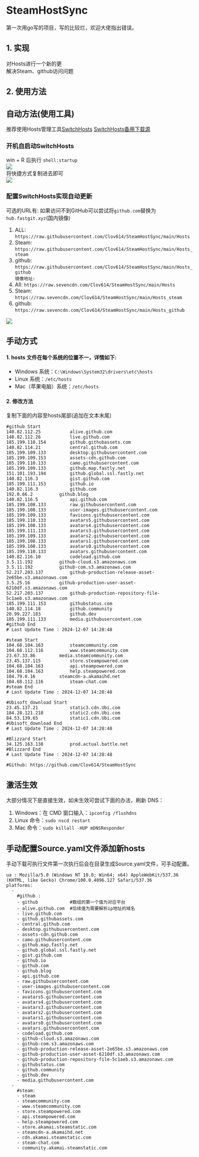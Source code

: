 # SteamHostSync
第一次用go写的项目，写的比较烂，欢迎大佬指出错误。

## 1. 实现
对Hosts进行一个新的更  
解决Steam、github访问问题

## 2. 使用方法
## 自动方法(使用工具)
推荐使用Hosts管理工具[SwitchHosts](https://github.com/oldj/SwitchHosts) 
[SwitchHosts备用下载源](https://nas.iaimi.info/s/nT5pb8jMQp32QwB)
### 开机自启动SwitchHosts
win + R 后执行 `shell:startup`    
![](/img/1.png)  
将快捷方式复制进去即可  
![](/img/2.png)  
### 配置SwitchHosts实现自动更新  
可选的URL有:
如果访问不到GitHub可以尝试将`github.com`替换为`hub.fastgit.xyz`(国内镜像)
1. ALL: `https://raw.githubusercontent.com/Clov614/SteamHostSync/main/Hosts`  
2. Steam: `https://raw.githubusercontent.com/Clov614/SteamHostSync/main/Hosts_steam`  
3. github: `https://raw.githubusercontent.com/Clov614/SteamHostSync/main/Hosts_github`    
`镜像地址:`
4. All: `https://raw.sevencdn.com/Clov614/SteamHostSync/main/Hosts`  
5. Steam: `https://raw.sevencdn.com/Clov614/SteamHostSync/main/Hosts_steam`  
6. github: `https://raw.sevencdn.com/Clov614/SteamHostSync/main/Hosts_github`  

![](/img/3.png)

## 手动方式
#### 1. hosts 文件在每个系统的位置不一，详情如下:
- Windows 系统：`C:\Windows\System32\drivers\etc\hosts`
- Linux 系统：`/etc/hosts`
- Mac（苹果电脑）系统：`/etc/hosts`

#### 2. 修改方法
复制下面的内容至hosts尾部(追加在文本末尾)

```
#github Start
140.82.112.25			alive.github.com
140.82.112.26			live.github.com
185.199.110.154			github.githubassets.com
140.82.114.21			central.github.com
185.199.109.133			desktop.githubusercontent.com
185.199.109.153			assets-cdn.github.com
185.199.110.133			camo.githubusercontent.com
185.199.109.133			github.map.fastly.net
151.101.193.194			github.global.ssl.fastly.net
140.82.116.3			gist.github.com
185.199.111.153			github.io
140.82.116.3			github.com
192.0.66.2			github.blog
140.82.116.5			api.github.com
185.199.108.133			raw.githubusercontent.com
185.199.108.133			user-images.githubusercontent.com
185.199.109.133			favicons.githubusercontent.com
185.199.110.133			avatars5.githubusercontent.com
185.199.108.133			avatars4.githubusercontent.com
185.199.111.133			avatars3.githubusercontent.com
185.199.109.133			avatars2.githubusercontent.com
185.199.108.133			avatars1.githubusercontent.com
185.199.108.133			avatars0.githubusercontent.com
185.199.110.133			avatars.githubusercontent.com
140.82.116.10			codeload.github.com
3.5.11.192			github-cloud.s3.amazonaws.com
3.5.11.192			github-com.s3.amazonaws.com
52.217.203.137			github-production-release-asset-2e65be.s3.amazonaws.com
3.5.25.16			github-production-user-asset-6210df.s3.amazonaws.com
52.217.203.137			github-production-repository-file-5c1aeb.s3.amazonaws.com
185.199.111.153			githubstatus.com
140.82.114.18			github.community
20.99.227.183			github.dev
185.199.111.133			media.githubusercontent.com
#github End
# Last Update Time : 2024-12-07 14:28:48 

#steam Start
104.68.104.163			steamcommunity.com
104.68.112.116			www.steamcommunity.com
23.67.33.86			media.steamcommunity.com
23.45.137.115			store.steampowered.com
104.68.104.163			api.steampowered.com
104.68.104.163			help.steampowered.com
104.79.0.16			steamcdn-a.akamaihd.net
104.68.112.116			steam-chat.com
#steam End
# Last Update Time : 2024-12-07 14:28:48 

#Ubisoft_download Start
23.45.137.21			static3.cdn.Ubi.com
184.28.121.218			static2.cdn.Ubi.com
84.53.139.65			static1.cdn.Ubi.com
#Ubisoft_download End
# Last Update Time : 2024-12-07 14:28:48 

#Blizzard Start
34.125.163.138			prod.actual.battle.net
#Blizzard End
# Last Update Time : 2024-12-07 14:28:48 

#Github: https://github.com/Clov614/SteamHostSync

```

## 激活生效
大部分情况下是直接生效，如未生效可尝试下面的办法，刷新 DNS：
1. Windows：在 CMD 窗口输入：`ipconfig /flushdns`
2. Linux 命令：`sudo nscd restart`
3. Mac 命令：`sudo killall -HUP mDNSResponder`  

## 手动配置Source.yaml文件添加新hosts  
手动下载可执行文件第一次执行后会在目录生成Source.yaml文件，可手动配置。  

```
ua : Mozilla/5.0 (Windows NT 10.0; Win64; x64) AppleWebKit/537.36 (KHTML, like Gecko) Chrome/100.0.4896.127 Safari/537.36
platforms:
  -
    #github :
    - github            #数组的第一个值为对应平台
    - alive.github.com  #后续值为需要解析ip地址的域名
    - live.github.com
    - github.githubassets.com
    - central.github.com
    - desktop.githubusercontent.com
    - assets-cdn.github.com
    - camo.githubusercontent.com
    - github.map.fastly.net
    - github.global.ssl.fastly.net
    - gist.github.com
    - github.io
    - github.com
    - github.blog
    - api.github.com
    - raw.githubusercontent.com
    - user-images.githubusercontent.com
    - favicons.githubusercontent.com
    - avatars5.githubusercontent.com
    - avatars4.githubusercontent.com
    - avatars3.githubusercontent.com
    - avatars2.githubusercontent.com
    - avatars1.githubusercontent.com
    - avatars0.githubusercontent.com
    - avatars.githubusercontent.com
    - codeload.github.com
    - github-cloud.s3.amazonaws.com
    - github-com.s3.amazonaws.com
    - github-production-release-asset-2e65be.s3.amazonaws.com
    - github-production-user-asset-6210df.s3.amazonaws.com
    - github-production-repository-file-5c1aeb.s3.amazonaws.com
    - githubstatus.com
    - github.community
    - github.dev
    - media.githubusercontent.com
  -
    #steam:
    - steam
    - steamcommunity.com
    - www.steamcommunity.com
    - store.steampowered.com
    - api.steampowered.com
    - help.steampowered.com
    - store.akamai.steamstatic.com
    - steamcdn-a.akamaihd.net
    - cdn.akamai.steamstatic.com
    - steam-chat.com
    - community.akamai.steamstatic.com
```
